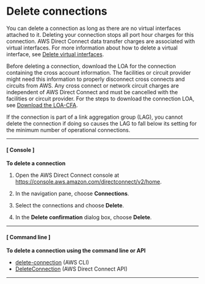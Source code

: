 # Delete connections<a name="deleteconnection"></a>

You can delete a connection as long as there are no virtual interfaces attached to it\. Deleting your connection stops all port hour charges for this connection\. AWS Direct Connect data transfer charges are associated with virtual interfaces\. For more information about how to delete a virtual interface, see [Delete virtual interfaces](deletevif.md)\.

Before deleting a connection, download the LOA for the connection containing the cross account information\. The facilities or circuit provider might need this information to properly disconnect cross connects and circuits from AWS\. Any cross connect or network circuit charges are independent of AWS Direct Connect and must be cancelled with the facilities or circuit provider\. For the steps to download the connection LOA, see [Download the LOA\-CFA](create-connection.md#create-connection-loa-cfa)\.

If the connection is part of a link aggregation group \(LAG\), you cannot delete the connection if doing so causes the LAG to fall below its setting for the minimum number of operational connections\. 

------
#### [ Console ]

**To delete a connection**

1. Open the AWS Direct Connect console at [https://console\.aws\.amazon\.com/directconnect/v2/home](https://console.aws.amazon.com/directconnect/v2/home)\.

1. In the navigation pane, choose **Connections**\.

1. Select the connections and choose **Delete**\.

1. In the **Delete confirmation** dialog box, choose **Delete**\.

------
#### [ Command line ]

**To delete a connection using the command line or API**
+ [delete\-connection](https://docs.aws.amazon.com/cli/latest/reference/directconnect/delete-connection.html) \(AWS CLI\)
+ [DeleteConnection](https://docs.aws.amazon.com/directconnect/latest/APIReference/API_DeleteConnection.html) \(AWS Direct Connect API\)

------